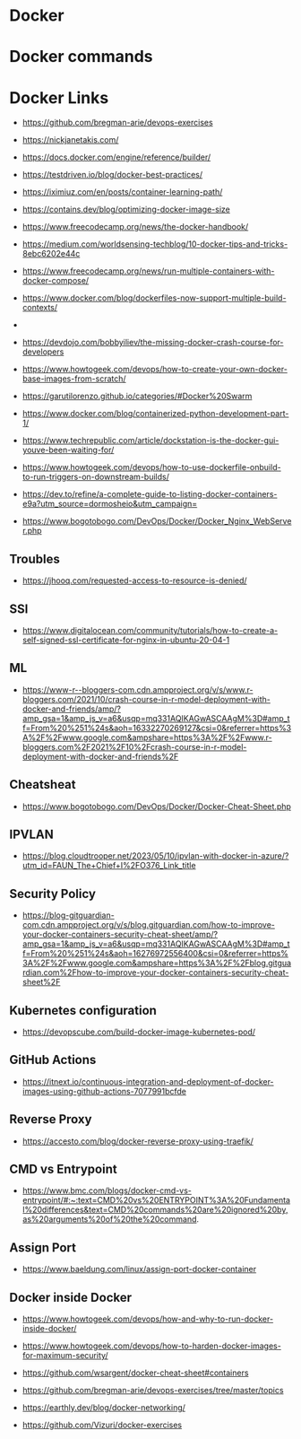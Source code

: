 <h1>Docker</h1>

<h1>Docker commands</h1>

<h1>Docker Links</h1>

- https://github.com/bregman-arie/devops-exercises
- https://nickjanetakis.com/
- https://docs.docker.com/engine/reference/builder/

- https://testdriven.io/blog/docker-best-practices/

- https://iximiuz.com/en/posts/container-learning-path/

- https://contains.dev/blog/optimizing-docker-image-size

- https://www.freecodecamp.org/news/the-docker-handbook/

- https://medium.com/worldsensing-techblog/10-docker-tips-and-tricks-8ebc6202e44c

- https://www.freecodecamp.org/news/run-multiple-containers-with-docker-compose/

- https://www.docker.com/blog/dockerfiles-now-support-multiple-build-contexts/

-

- https://devdojo.com/bobbyiliev/the-missing-docker-crash-course-for-developers

- https://www.howtogeek.com/devops/how-to-create-your-own-docker-base-images-from-scratch/

- https://garutilorenzo.github.io/categories/#Docker%20Swarm

- https://www.docker.com/blog/containerized-python-development-part-1/

- https://www.techrepublic.com/article/dockstation-is-the-docker-gui-youve-been-waiting-for/

- https://www.howtogeek.com/devops/how-to-use-dockerfile-onbuild-to-run-triggers-on-downstream-builds/

- https://dev.to/refine/a-complete-guide-to-listing-docker-containers-e9a?utm_source=dormosheio&utm_campaign=

- https://www.bogotobogo.com/DevOps/Docker/Docker_Nginx_WebServer.php

## Troubles

- https://jhooq.com/requested-access-to-resource-is-denied/

## SSl

- https://www.digitalocean.com/community/tutorials/how-to-create-a-self-signed-ssl-certificate-for-nginx-in-ubuntu-20-04-1

## ML

- https://www-r--bloggers-com.cdn.ampproject.org/v/s/www.r-bloggers.com/2021/10/crash-course-in-r-model-deployment-with-docker-and-friends/amp/?amp_gsa=1&amp_js_v=a6&usqp=mq331AQIKAGwASCAAgM%3D#amp_tf=From%20%251%24s&aoh=16332270269127&csi=0&referrer=https%3A%2F%2Fwww.google.com&ampshare=https%3A%2F%2Fwww.r-bloggers.com%2F2021%2F10%2Fcrash-course-in-r-model-deployment-with-docker-and-friends%2F

## Cheatsheat

- https://www.bogotobogo.com/DevOps/Docker/Docker-Cheat-Sheet.php

## IPVLAN

- https://blog.cloudtrooper.net/2023/05/10/ipvlan-with-docker-in-azure/?utm_id=FAUN_The+Chief+I%2FO376_Link_title

## Security Policy

- https://blog-gitguardian-com.cdn.ampproject.org/v/s/blog.gitguardian.com/how-to-improve-your-docker-containers-security-cheat-sheet/amp/?amp_gsa=1&amp_js_v=a6&usqp=mq331AQIKAGwASCAAgM%3D#amp_tf=From%20%251%24s&aoh=16276972556400&csi=0&referrer=https%3A%2F%2Fwww.google.com&ampshare=https%3A%2F%2Fblog.gitguardian.com%2Fhow-to-improve-your-docker-containers-security-cheat-sheet%2F

## Kubernetes configuration

- https://devopscube.com/build-docker-image-kubernetes-pod/

## GitHub Actions

- https://itnext.io/continuous-integration-and-deployment-of-docker-images-using-github-actions-7077991bcfde

## Reverse Proxy

- https://accesto.com/blog/docker-reverse-proxy-using-traefik/

## CMD vs Entrypoint

- https://www.bmc.com/blogs/docker-cmd-vs-entrypoint/#:~:text=CMD%20vs%20ENTRYPOINT%3A%20Fundamental%20differences&text=CMD%20commands%20are%20ignored%20by,as%20arguments%20of%20the%20command.

## Assign Port

- https://www.baeldung.com/linux/assign-port-docker-container

## Docker inside Docker

- https://www.howtogeek.com/devops/how-and-why-to-run-docker-inside-docker/

- https://www.howtogeek.com/devops/how-to-harden-docker-images-for-maximum-security/

- https://github.com/wsargent/docker-cheat-sheet#containers

- https://github.com/bregman-arie/devops-exercises/tree/master/topics

- https://earthly.dev/blog/docker-networking/

- https://github.com/Vizuri/docker-exercises
